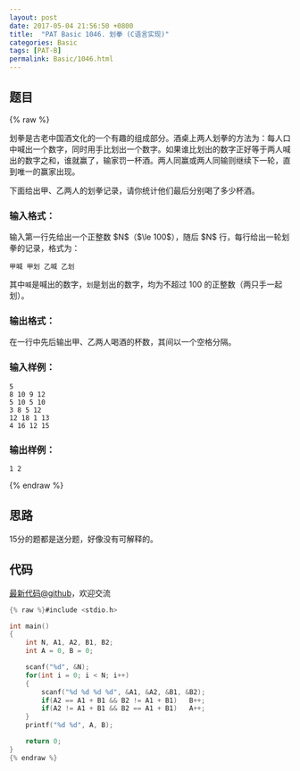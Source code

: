 ```yaml
---
layout: post
date: 2017-05-04 21:56:50 +0800
title:  "PAT Basic 1046. 划拳 (C语言实现)"
categories: Basic
tags: [PAT-B]
permalink: Basic/1046.html
---
```


## 题目

{% raw %}<div class="ques-view"><p>划拳是古老中国酒文化的一个有趣的组成部分。酒桌上两人划拳的方法为：每人口中喊出一个数字，同时用手比划出一个数字。如果谁比划出的数字正好等于两人喊出的数字之和，谁就赢了，输家罚一杯酒。两人同赢或两人同输则继续下一轮，直到唯一的赢家出现。</p>
<p>下面给出甲、乙两人的划拳记录，请你统计他们最后分别喝了多少杯酒。</p>
<h3 id="-">输入格式：</h3>
<p>输入第一行先给出一个正整数 <span>$N$</span>（<span>$\le 100$</span>），随后 <span>$N$</span> 行，每行给出一轮划拳的记录，格式为：</p>
<pre><code>甲喊 甲划 乙喊 乙划
</code></pre><p>其中<code>喊</code>是喊出的数字，<code>划</code>是划出的数字，均为不超过 100 的正整数（两只手一起划）。</p>
<h3 id="-">输出格式：</h3>
<p>在一行中先后输出甲、乙两人喝酒的杯数，其间以一个空格分隔。</p>
<h3 id="-">输入样例：</h3>
<pre><code class="lang-in">5
8 10 9 12
5 10 5 10
3 8 5 12
12 18 1 13
4 16 12 15
</code></pre>
<h3 id="-">输出样例：</h3>
<pre><code class="lang-out">1 2
</code></pre>
</div>{% endraw %}

## 思路

15分的题都是送分题，好像没有可解释的。

## 代码

[最新代码@github](https://github.com/OliverLew/PAT/blob/master/PATBasic/1046.c)，欢迎交流
```c
{% raw %}#include <stdio.h>

int main()
{
    int N, A1, A2, B1, B2;
    int A = 0, B = 0;

    scanf("%d", &N);
    for(int i = 0; i < N; i++)
    {
        scanf("%d %d %d %d", &A1, &A2, &B1, &B2);
        if(A2 == A1 + B1 && B2 != A1 + B1)   B++;
        if(A2 != A1 + B1 && B2 == A1 + B1)   A++;
    }
    printf("%d %d", A, B);

    return 0;
}
{% endraw %}
```